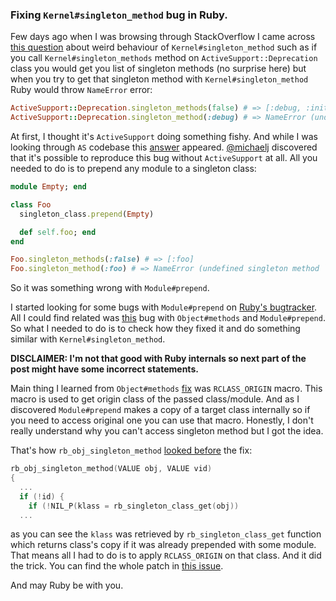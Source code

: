 ### Fixing `Kernel#singleton_method` bug in Ruby.

Few days ago when I was browsing through StackOverflow I came across [this question](https://stackoverflow.com/questions/49597148/in-activesupportdeprecation-class-singleton-method-seems-to-be-strange) about weird behaviour of `Kernel#singleton_method` such as if you call `Kernel#singleton_methods` method on `ActiveSupport::Deprecation` class you would get you list of singleton methods (no surprise here) but when you try to get that singleton method with `Kernel#singleton_method` Ruby would throw `NameError` error:

```ruby
ActiveSupport::Deprecation.singleton_methods(false) # => [:debug, :initialize, ...]
ActiveSupport::Deprecation.singleton_method(:debug) # => NameError (undefined singleton method `debug' for `ActiveSupport::Deprecation')
```

At first, I thought it's `ActiveSupport` doing something fishy. And while I was looking through `AS` codebase this [answer](https://stackoverflow.com/a/49610959/336626) appeared. [@michaelj](http://twitter.com/michaelj) discovered that it's possible to reproduce this bug without `ActiveSupport` at all. All you needed to do is to prepend any module to a singleton class:

```ruby
module Empty; end

class Foo
  singleton_class.prepend(Empty)

  def self.foo; end
end

Foo.singleton_methods(:false) # => [:foo]
Foo.singleton_method(:foo) # => NameError (undefined singleton method `foo' for `Foo')
```

So it was something wrong with `Module#prepend`.

I started looking for some bugs with `Module#prepend` on [Ruby's bugtracker](https://bugs.ruby-lang.org/). All I could find related was [this](https://bugs.ruby-lang.org/issues/8044) bug with `Object#methods` and `Module#prepend`. So what I needed to do is to check how they fixed it and do something similar with `Kernel#singleton_method`.

**DISCLAIMER: I'm not that good with Ruby internals so next part of the post might have some incorrect statements.**

Main thing I learned from `Object#methods` [fix](https://github.com/ruby/ruby/commit/99126a4c88d3ddb9ea76edf948307c7bfa0fe971) was `RCLASS_ORIGIN` macro. This macro is used to get origin class of the passed class/module. And as I discovered `Module#prepend` makes a copy of a target class internally so if you need to access original one you can use that macro. Honestly, I don't really understand why you can't access singleton method but I got the idea.

That's how `rb_obj_singleton_method` [looked before](https://github.com/ruby/ruby/blob/365338d9d6a3d681b79787c11993fc3bbccab05c/proc.c#L1771) the fix:

```c
rb_obj_singleton_method(VALUE obj, VALUE vid)
{
  ...
  if (!id) {
    if (!NIL_P(klass = rb_singleton_class_get(obj))
  ...
```

as you can see the `klass` was retrieved by `rb_singleton_class_get` function which returns class's copy if it was already prepended with some module. That means all I had to do is to apply `RCLASS_ORIGIN` on that class. And it did the trick. You can find the whole patch in [this issue](https://bugs.ruby-lang.org/issues/14658).

And may Ruby be with you.
